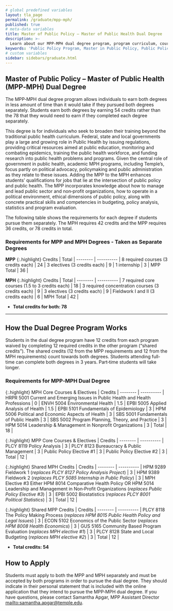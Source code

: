 ```yaml
---
# global predefined variables
layout: tla_page
permalink: /graduate/mpp-mph/
published: true
# meta-data variables
title: Master of Public Policy – Master of Public Health Dual Degree
description: >-
  Learn about our MPP-MPH dual degree program, program curriculum, course sequence, and how to apply.  
keywords: 'Public Policy Program, Master in Public Policy, Public Policy Major, Public Policy School'
# custom variables
sidebar: sidebars/graduate.html
---
```

## Master of Public Policy – Master of Public Health (MPP‐MPH) Dual Degree
The MPP‐MPH dual degree program allows individuals to earn both degrees in less amount of time than it would take if they pursued both degrees separately. Students earn both degrees by earning 54 credits rather than the 78 that they would need to earn if they completed each degree separately.

This degree is for individuals who seek to broaden their training beyond the traditional public health curriculum. Federal, state and local governments play a large and growing role in Public Health by issuing regulations, providing critical resources aimed at public education, monitoring and combating epidemics, training the public health workforce, and funding research into public health problems and programs. Given the central role of government in public health, academic MPH programs, including Temple’s, focus partly on political advocacy, policymaking and public administration as they relate to these issues. Adding the MPP to the MPH enhances students’ qualifications for jobs that lie at the intersection of public policy and public health. The MPP incorporates knowledge about how to manage and lead public sector and non‐profit organizations, how to operate in a political environment, ethical dimensions of public policy, along with concrete practical skills and competencies in budgeting, policy analysis, statistics and program evaluation.

The following table shows the requirements for each degree if students pursue them separately. The MPH requires 42 credits and the MPP requires 36 credits, or 78 credits in total.

### Requirements for MPP and MPH Degrees - Taken as Separate Degrees<br>

**MPP**
{:.highlight}
Credits | Total | 
-------- | ---------- | 
8 required courses (3 credits each) | 24 | 
3 electives (3 credits each) | 9 | 
1 internship | 3 | 
MPP Total | 36 | <br>

**MPH**
{:.highlight}
Credits | Total | 
-------- | ---------- | 
7 required core courses (1.5 to 3 credits each) | 18 | 
3 required concentration courses (3 credits each) | 9 | 
3 electives (3 credits each) | 9 | 
Fieldwork I and II (3 credits each) | 6 | 
MPH Total | 42 | 

- **Total credits for both: 78**<br>

---

## How the Dual Degree Program Works
Students in the dual degree program have 12 credits from each program waived by completing 12 required credits in the other program (“shared credits”). The shared credits (12 from the MPP requirements and 12 from the MPH requirements) count towards both degrees. Students attending full‐time can complete both degrees in 3 years. Part‐time students will take longer.

### Requirements for MPP‐MPH Dual Degree

{:.highlight}
MPH Core Courses & Electives | Credits | 
-------- | ---------- | 
HRPR 5001 Current and Emerging Issues in Public Health and Health Professions | 0 | 
ENVH 5004 Environmental Health | 1.5 | 
EPBI 5005 Applied Analysis of Health | 1.5 | 
EPBI 5101 Fundamentals of Epidemiology | 3 | 
HPM 5006 Political and Economic Aspects of Health | 3 | 
SBS 5001 Fundamentals of Public Health | 3 | 
SBS 5002 Program Planning, Theory, and Practice | 3 | 
HPM 5014 Leadership & Management in Nonprofit Organizations | 3 | 
Total | 18 | 

{:.highlight}
MPP Core Courses & Electives | Credits | 
-------- | ---------- | 
PLCY 8119 Policy Analysis | 3 | 
PLCY 8123 Bureaucracy & Public Management | 3 | 
Public Policy Elective #1 | 3 | 
Public Policy Elective #2 | 3 | 
Total | 12 | 

{:.highlight}
Shared MPH Credits | Credits | 
-------- | ---------- | 
HPM 9289 Fieldwork 1 (_replaces PLCY 8127 Policy Analysis Project_) | 3 | 
HPM 9389 Fieldwork 2 (_replaces PLCY 5085 Internship in Public Policy_) | 3 | 
MPH Elective #3 Either HPM 8014 Comparative Health Policy OR HPM 5014 Leadership and Management in Non‐Profit Organizations (_replaces Public Policy Elective #3_) | 3 | 
EPBI 5002 Biostatistics (_replaces PLCY 8001 Political Statistics_) | 3 | 
Total | 12 | 

{:.highlight}
Shared MPP Credits | Credits | 
-------- | ---------- | 
PLCY 8118 The Policy Making Process (_replaces HPM 8015 Public Health Policy and Legal Issues_) | 3 | 
ECON 5102 Economics of the Public Sector (_replaces HPM 8008 Health Economics_) | 3 | 
GUS 5165 Community Based Program Evaluation (_replaces MPH elective #1_) | 3 | 
PLCY 8128 State and Local Budgeting (_replaces MPH elective #2_) | 3 | 
Total | 12 | 

- **Total credits: 54**<br>

## How to Apply
Students must apply to both the MPP and MPH separately and must be accepted by both programs in order to pursue the dual degree. They should indicate in their personal statement that is included with the online application that they intend to pursue the MPP‐MPH dual degree. If you have questions, please contact Samantha Apgar, MPP Assistant Director [mailto:samantha.apgar@temple.edu](samantha.apgar@temple.edu).
